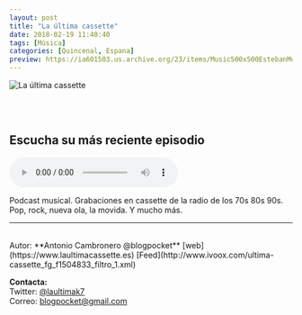 ```yaml
---
layout: post
title: "La última cassette"
date: 2018-02-19 11:40:40
tags: [Música]
categories: [Quincenal, Espana]
preview: https://ia601503.us.archive.org/23/items/Music500x500EstebanMontoya/300la-ultma-cassette-portada-ivoox-AntonioCambronero.png
---
```


![La última cassette](https://ia601503.us.archive.org/23/items/Music500x500EstebanMontoya/500la-ultma-cassette-portada-ivoox-AntonioCambronero.png)

<br/>
<br/>

## Escucha su más reciente episodio

<!--reproductor-feed=http://www.ivoox.com/ultima-cassette_fg_f1504833_filtro_1.xml-->
<!--reproductor-start-->
<audio id="audio" preload="auto" controls="" src="http://www.ivoox.com/7-bob-dylan-para-dummies-con-alabrujulaverde_mf_25942077_feed_1.mp3"></audio>
<!--reproductor-end-->

Podcast musical. Grabaciones en cassette de la radio de los 70s 80s 90s. Pop, rock, nueva ola, la movida. Y mucho más.  

_ _ _
<br>
Autor: **Antonio Cambronero @blogpocket**  
[web](https://www.laultimacassette.es)  
[Feed](http://www.ivoox.com/ultima-cassette_fg_f1504833_filtro_1.xml)  


**Contacta:**  
Twitter: [@laultimak7](https://twitter.com/laultimak7)  
Correo: [blogpocket@gmail.com](mailto:blogpocket@gmail.com)  
